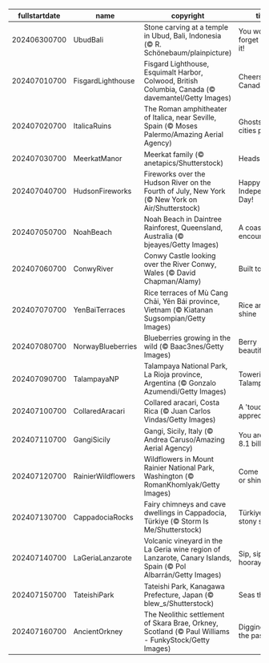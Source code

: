 |fullstartdate|name|copyright|title|image|
|--|--|--|--|--|
202406300700|UbudBali|Stone carving at a temple in Ubud, Bali, Indonesia (© R. Schönebaum/plainpicture)|You won't forget 'Ubud' it!|![](/en-US/2024/07/202406300700UbudBali.jpg)|
202407010700|FisgardLighthouse|Fisgard Lighthouse, Esquimalt Harbor, Colwood, British Columbia, Canada (© davemantel/Getty Images)|Cheers to Canada!|![](/en-US/2024/07/202407010700FisgardLighthouse.jpg)|
202407020700|ItalicaRuins|The Roman amphitheater of Italica, near Seville, Spain (© Moses Palermo/Amazing Aerial Agency)|Ghosts of cities past|![](/en-US/2024/07/202407020700ItalicaRuins.jpg)|
202407030700|MeerkatManor|Meerkat family (© anetapics/Shutterstock)|Heads up!|![](/en-US/2024/07/202407030700MeerkatManor.jpg)|
202407040700|HudsonFireworks|Fireworks over the Hudson River on the Fourth of July, New York (© New York on Air/Shutterstock)|Happy Independence Day!|![](/en-US/2024/07/202407040700HudsonFireworks.jpg)|
202407050700|NoahBeach|Noah Beach in Daintree Rainforest, Queensland, Australia (© bjeayes/Getty Images)|A coastal encounter|![](/en-US/2024/07/202407050700NoahBeach.jpg)|
202407060700|ConwyRiver|Conwy Castle looking over the River Conwy, Wales (© David Chapman/Alamy)|Built to last|![](/en-US/2024/07/202407060700ConwyRiver.jpg)|
202407070700|YenBaiTerraces|Rice terraces of Mù Cang Chải, Yên Bái province, Vietnam (© Kiatanan Sugsompian/Getty Images)|Rice and shine|![](/en-US/2024/07/202407070700YenBaiTerraces.jpg)|
202407080700|NorwayBlueberries|Blueberries growing in the wild (© Baac3nes/Getty Images)|Berry beautiful|![](/en-US/2024/07/202407080700NorwayBlueberries.jpg)|
202407090700|TalampayaNP|Talampaya National Park, La Rioja province, Argentina (© Gonzalo Azumendi/Getty Images)|Towering Talampaya|![](/en-US/2024/07/202407090700TalampayaNP.jpg)|
202407100700|CollaredAracari|Collared aracari, Costa Rica (© Juan Carlos Vindas/Getty Images)|A 'toucan' of appreciation|![](/en-US/2024/07/202407100700CollaredAracari.jpg)|
202407110700|GangiSicily|Gangi, Sicily, Italy (© Andrea Caruso/Amazing Aerial Agency)|You are one in 8.1 billion|![](/en-US/2024/07/202407110700GangiSicily.jpg)|
202407120700|RainierWildflowers|Wildflowers in Mount Rainier National Park, Washington (© RomanKhomlyak/Getty Images)|Come Rainier or shine|![](/en-US/2024/07/202407120700RainierWildflowers.jpg)|
202407130700|CappadociaRocks|Fairy chimneys and cave dwellings in Cappadocia, Türkiye (© Storm Is Me/Shutterstock)|Türkiye's stony spires|![](/en-US/2024/07/202407130700CappadociaRocks.jpg)|
202407140700|LaGeriaLanzarote|Volcanic vineyard in the La Geria wine region of Lanzarote, Canary Islands, Spain (© Pol Albarrán/Getty Images)|Sip, sip, hooray!|![](/en-US/2024/07/202407140700LaGeriaLanzarote.jpg)|
202407150700|TateishiPark|Tateishi Park, Kanagawa Prefecture, Japan (© blew_s/Shutterstock)|Seas the day|![](/en-US/2024/07/202407150700TateishiPark.jpg)|
202407160700|AncientOrkney|The Neolithic settlement of Skara Brae, Orkney, Scotland (© Paul Williams - FunkyStock/Getty Images)|Digging into the past|![](/en-US/2024/07/202407160700AncientOrkney.jpg)|
